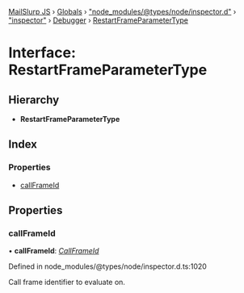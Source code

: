 [MailSlurp JS](../README.md) › [Globals](../globals.md) › ["node_modules/@types/node/inspector.d"](../modules/_node_modules__types_node_inspector_d_.md) › ["inspector"](../modules/_node_modules__types_node_inspector_d_._inspector_.md) › [Debugger](../modules/_node_modules__types_node_inspector_d_._inspector_.debugger.md) › [RestartFrameParameterType](_node_modules__types_node_inspector_d_._inspector_.debugger.restartframeparametertype.md)

# Interface: RestartFrameParameterType

## Hierarchy

* **RestartFrameParameterType**

## Index

### Properties

* [callFrameId](_node_modules__types_node_inspector_d_._inspector_.debugger.restartframeparametertype.md#callframeid)

## Properties

###  callFrameId

• **callFrameId**: *[CallFrameId](../modules/_node_modules__types_node_inspector_d_._inspector_.debugger.md#callframeid)*

Defined in node_modules/@types/node/inspector.d.ts:1020

Call frame identifier to evaluate on.
